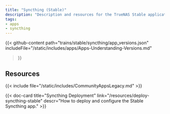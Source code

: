 ```yaml
---
title: "Syncthing (Stable)"
description: "Description and resources for the TrueNAS Stable application called Syncthing."
tags:
- apps
- syncthing
---
```


{{< github-content 
    path="trains/stable/syncthing/app_versions.json"
	includeFile="/static/includes/apps/Apps-Understanding-Versions.md"
>}}

## Resources

{{< include file="/static/includes/CommunityAppsLegacy.md" >}}

<div class="docs-sections">

{{< doc-card title="Syncthing Deployment" link="/resources/deploy-syncthing-stable"
descr="How to deploy and configure the Stable Syncthing app." >}}

</div>